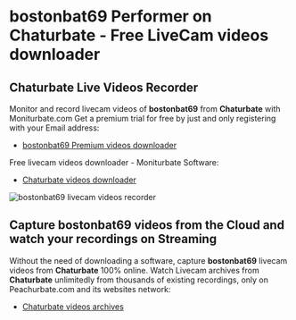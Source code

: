 # bostonbat69 Performer on Chaturbate - Free LiveCam videos downloader

## Chaturbate Live Videos Recorder

Monitor and record livecam videos of **bostonbat69** from **Chaturbate** with Moniturbate.com
Get a premium trial for free by just and only registering with your Email address:
* [bostonbat69 Premium videos downloader](https://moniturbate.com/request-demo-licence-key.html)

Free livecam videos downloader - Moniturbate Software:
* [Chaturbate videos downloader](https://moniturbate.com/moniturbate-download-software.html)

![bostonbat69 livecam videos recorder](https://peachurnet.com/templates/moniturbate-software.png)


## Capture bostonbat69 videos from the Cloud and watch your recordings on Streaming

Without the need of downloading a software, capture **bostonbat69** livecam videos from **Chaturbate** 100% online.
Watch Livecam archives from **Chaturbate** unlimitedly from thousands of existing recordings, only on Peachurbate.com and its websites network:
* [Chaturbate videos archives](https://peachurnet.com/)